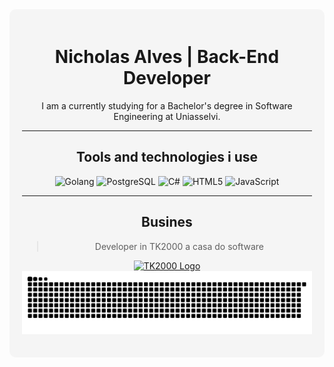 <div align="center" style="background-color: #f5f5f5; padding: 20px; border-radius: 10px;">

# Nicholas Alves | Back-End Developer  

I am a currently studying for a Bachelor's degree in Software Engineering at Uniasselvi. 

---

## Tools and technologies i use  

<p align="center">
  <img src="https://cdn.icon-icons.com/icons2/2699/PNG/96/golang_logo_icon_171073.png" alt="Golang" width="70px" height="70px">
  <img src="https://dwglogo.com/wp-content/uploads/2017/09/Postgresql_logo.png" alt="PostgreSQL" width="100px" height="70px">
  <img src="https://static.cdnlogo.com/logos/c/27/c.svg" alt="C#" width="70px" height="70px">
  <img src="https://upload.wikimedia.org/wikipedia/commons/6/61/HTML5_logo_and_wordmark.svg" alt="HTML5" width="80px" height="80px">
  <img src="https://cdn.pixabay.com/photo/2015/04/23/17/41/javascript-736400_1280.png" alt="JavaScript" width="70px" height="70px">
</p>

---

## Busines 
> Developer in TK2000 a casa do software

<a href="https://tk2000.com.br/"><img src="https://media-for2-2.cdn.whatsapp.net/v/t61.24694-24/456971697_814506670851432_2610906289213640032_n.jpg?ccb=11-4&oh=01_Q5AaIDnUqQHFInHzD_Uk3GtL_z7M9AV_CYE2lCxaqkq6izQf&oe=679381B7&_nc_sid=5e03e0&_nc_cat=111" alt="TK2000 Logo" width="150px" height="150px">
</a>
![](https://raw.githubusercontent.com/DAVICOTTING/DAVICOTTING/output/snake.svg)

</div>
